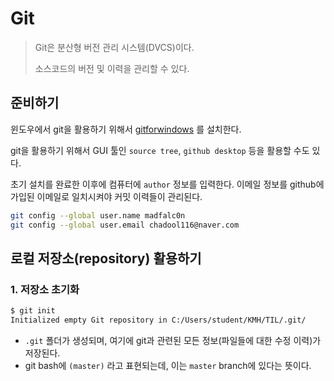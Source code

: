 # Git

> Git은 분산형 버전 관리 시스템(DVCS)이다.
>
> 소스코드의 버전 및 이력을 관리할 수 있다. 

## 준비하기

윈도우에서 git을 활용하기 위해서 [gitforwindows](https://gitforwindows.org/) 를 설치한다.

git을 활용하기 위해서 GUI 툴인 `source tree`, `github desktop` 등을 활용할 수도 있다.

초기 설치를 완료한 이후에 컴퓨터에 `author` 정보를 입력한다. 이메일 정보를 github에 가입된 이메일로 일치시켜야 커밋 이력들이 관리된다.

```bash
git config --global user.name madfalc0n
git config --global user.email chadool116@naver.com
```

## 로컬 저장소(repository) 활용하기

### 1. 저장소 초기화 

```bash
$ git init
Initialized empty Git repository in C:/Users/student/KMH/TIL/.git/
```

* `.git` 폴더가 생성되며, 여기에 git과 관련된 모든 정보(파일들에 대한 수정 이력)가 저장된다.
* git bash에 `(master)` 라고 표현되는데, 이는 `master`  branch에 있다는 뜻이다.